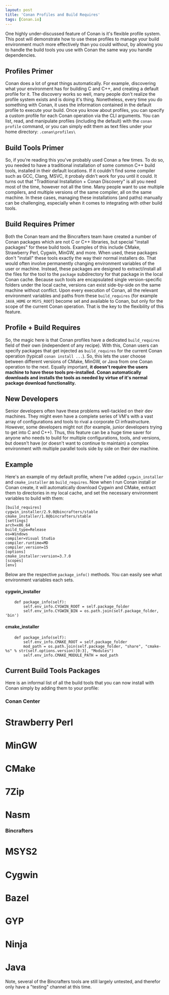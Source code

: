 ```yaml
---
layout: post
title: 'Conan Profiles and Build Requires'
tags: [Conan.io]
---
```


One highly under-discussed feature of Conan is it's flexible profile system. This post will demonstrate how to use these profiles to manage your build environment much more effectively than you could without, by allowing you to handle the build tools you use with Conan the same way you handle dependencies.  

## Profiles Primer
Conan does a lot of great things automatically.  For example, discovering what your environment has for building C and C++, and creating a default profile for it.  The discovery works so well, many people don't realize the profile system exists and is doing it's thing.  Nonetheless, every time you do something with Conan, it uses the information contained in the default profile to execute your build.  Once you know about profiles, you can specify a custom profile for each Conan operation via the CLI arguments.  You can list, read, and manipulate profiles (including the default) with the `conan profile` command, or you can simply edit them as text files under your home directory: `.conan\profiles\`

## Build Tools Primer
So, if you're reading this you've probably used Conan a few times.  To do so, you needed to have a traditional installation of some common C++ build tools, installed in their default locations.  If it couldn't find some compiler such as GCC, Clang, MSVC, it probaly didn't work for you until it could. It turns out that "Traditional Installation + Conan Discovery" is all you need most of the time, however not all the time.  Many people want to use multiple compilers, and multiple versions of the same compiler, all on the same machine.  In these cases, managing these installations (and paths) manually can be challenging, especially when it comes to integrating with other build tools.  

## Build Requires Primer
Both the Conan team and the Bincrafters team have created a number of Conan packages which are not C or C++ libraries, but special "install packages" for these build tools. Examples of this include CMake, Strawberry Perl, Cygwin, MinGW, and more. When used, these packages don't "install" these tools exactly the way their normal installers do.  That would often involve permanently changing environment variables of the user or machine.  Instead, these packages are designed to extract/install all the files for the tool to the `package` subdirectory for that package in the local Conan cache.  Because such tools are encapsulated single version-specific folders under the local cache, versions can exist side-by-side on the same machine without conflict.  Upon every execution of Conan, all the relevant environment variables and paths from these `build_requires` (for example `JAVA_HOME` or `MSYS_ROOT`) become set and available to Conan, but only for the scope of the current Conan operation. That is the key to the flexibility of this feature. 

## Profile + Build Requires
So, the magic here is that Conan profiles have a dedicated `build_requires` field of their own (independent of any recipe).  With this, Conan users can specify packages that get injected as `build_requires` for the current Conan operation (typicall `conan install ...`).  So, this lets the user choose between different versions of CMake, MinGW, or Java from one Conan operation to the next.  Equally important, **it doesn't require the users machine to have these tools pre-installed.**  **Conan automatically downloads and installs the tools as needed by virtue of it's normal package download functionality.**

## New Developers
Senior developers often have these problems well-tackled on their dev machines.  They might even have a complete series of VM's with a vast array of configurations and tools to rival a corporate CI infrastructure.  However, some developers might not (for example, junior developers trying to get into C and C++).  Thus, this feature can be a huge time saver for anyone who needs to build for multiple configurations, tools, and versions, but doesn't have (or doesn't want to continue to maintain) a complex environment with multiple parallel tools side by side on their dev machine.  

## Example
	
Here's an example of my default profile, where I've added `cygwin_installer` and `cmake_installer` as `build_requires`.  Now when I run Conan install or Conan create, it will automatically download Cygwin and CMake, extract them to directories in my local cache, and set the necessary environment variables to build with them:

```
[build_requires]
cygwin_installer/2.9.0@bincrafters/stable
cmake_installer/1.0@bincrafters/stable
[settings]
arch=x86_64
build_type=Release
os=Windows
compiler=Visual Studio
compiler.runtime=MD
compiler.version=15
[options]
cmake_installer:version=3.7.0
[scopes]
[env]
```

Below are the respective `package_info()` methods. You can easily see what environment variables each sets.  

#### cygwin_installer ####
```
    def package_info(self):
	    self.env_info.CYGWIN_ROOT = self.package_folder
	    self.env_info.CYGWIN_BIN = os.path.join(self.package_folder, 'bin')
```
#### cmake_installer ####
```
    def package_info(self):
        self.env_info.CMAKE_ROOT = self.package_folder
        mod_path = os.path.join(self.package_folder, "share", "cmake-%s" % str(self.options.version)[0:3], "Modules")
        self.env_info.CMAKE_MODULE_PATH = mod_path
```

## Current Build Tools Packages
Here is an informal list of all the build tools that you can now install with Conan simply by adding them to your profile: 

### Conan Center ###
# Strawberry Perl
# MinGW
# CMake
# 7Zip
# Nasm

### Bincrafters ###
# MSYS2
# Cygwin
# Bazel 
# GYP
# Ninja
# Java

Note, several of the Bincrafters tools are still largely untested, and therefor only have a "testing" channel at this time. 